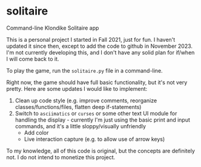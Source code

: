 # solitaire
Command-line Klondike Solitaire app


This is a personal project I started in Fall 2021, just for fun. I haven't updated it since then, except to add the code to github in November 2023. I'm not currently developing this, and I don't have any solid plan for if/when I will come back to it.

To play the game, run the `solitaire.py` file in a command-line.

Right now, the game should have full basic functionality, but it's not very pretty.
Here are some updates I would like to implement:
1. Clean up code style (e.g. improve comments, reorganize classes/functions/files, flatten deep if-statements)
2. Switch to `asciimatics` or `curses` or some other text UI module for handling the display - currently I'm just using the basic print and input commands, and it's a little sloppy/visually unfriendly
    - Add color
    - Live interaction capture (e.g. to allow use of arrow keys)

To my knowledge, all of this code is original, but the concepts are definitely not. I do not intend to monetize this project.
